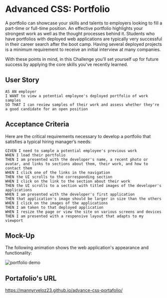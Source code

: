 # Advanced CSS: Portfolio

 A portfolio can showcase your skills and talents to employers looking to fill a part-time or full-time position. An effective portfolio highlights your strongest work as well as the thought processes behind it. Students who have portfolios with deployed web applications are typically very successful in their career search after the boot camp. Having several deployed projects is a minimum requirement to receive an initial interview at many companies.

With these points in mind, in this Challenge you’ll set yourself up for future success by applying the core skills you've recently learned. 


## User Story

```
AS AN employer
I WANT to view a potential employee's deployed portfolio of work samples
SO THAT I can review samples of their work and assess whether they're a good candidate for an open position
```


## Acceptance Criteria

Here are the critical requirements necessary to develop a portfolio that satisfies a typical hiring manager’s needs:

```
GIVEN I need to sample a potential employee's previous work
WHEN I load their portfolio
THEN I am presented with the developer's name, a recent photo or avatar, and links to sections about them, their work, and how to contact them
WHEN I click one of the links in the navigation
THEN the UI scrolls to the corresponding section
WHEN I click on the link to the section about their work
THEN the UI scrolls to a section with titled images of the developer's applications
WHEN I am presented with the developer's first application
THEN that application's image should be larger in size than the others
WHEN I click on the images of the applications
THEN I am taken to that deployed application
WHEN I resize the page or view the site on various screens and devices
THEN I am presented with a responsive layout that adapts to my viewport
```


## Mock-Up

The following animation shows the web application's appearance and functionality:

![portfolio demo](./Assets/02-advanced-css-homework-demo.gif)


## Portafolio's URL

https://mannyrveloz23.github.io/advance-css-portafolio/
